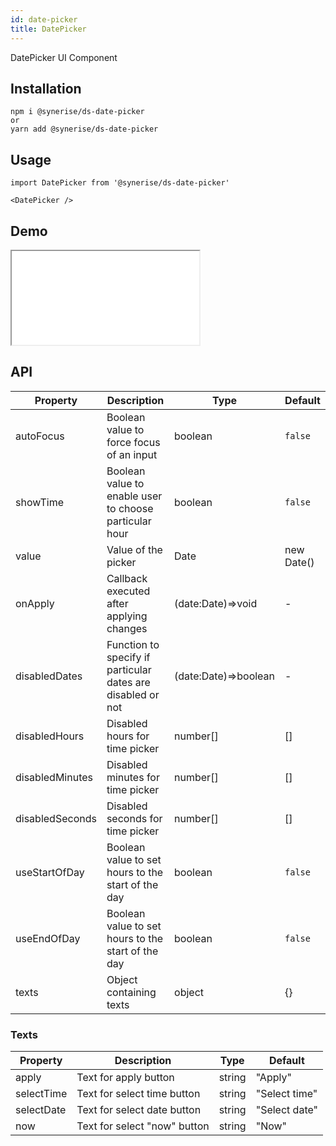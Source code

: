 ```yaml
---
id: date-picker
title: DatePicker
---
```


DatePicker UI Component

## Installation

```
npm i @synerise/ds-date-picker
or
yarn add @synerise/ds-date-picker
```

## Usage

```
import DatePicker from '@synerise/ds-date-picker'

<DatePicker />

```

## Demo

<iframe src="/storybook-static/iframe.html?id=components-date-picker--default"></iframe>

## API

| Property        | Description                                                 | Type                 | Default    |
| --------------- | ----------------------------------------------------------- | -------------------- | ---------- |
| autoFocus       | Boolean value to force focus of an input                    | boolean              | `false`    |
| showTime        | Boolean value to enable user to choose particular hour      | boolean              | `false`    |
| value           | Value of the picker                                         | Date                 | new Date() |
| onApply         | Callback executed after applying changes                    | (date:Date)=>void    | -          |
| disabledDates   | Function to specify if particular dates are disabled or not | (date:Date)=>boolean | -          |
| disabledHours   | Disabled hours for time picker                              | number[]             | []         |
| disabledMinutes | Disabled minutes for time picker                            | number[]             | []         |
| disabledSeconds | Disabled seconds for time picker                            | number[]             | []         |
| useStartOfDay   | Boolean value to set hours to the start of the day          | boolean              | `false`    |
| useEndOfDay     | Boolean value to set hours to the start of the day          | boolean              | `false`    |
| texts           | Object containing texts                                     | object               | {}         |

### Texts

| Property   | Description                  | Type   | Default       |
| ---------- | ---------------------------- | ------ | ------------- |
| apply      | Text for apply button        | string | "Apply"       |
| selectTime | Text for select time button  | string | "Select time" |
| selectDate | Text for select date button  | string | "Select date" |
| now        | Text for select "now" button | string | "Now"         |
